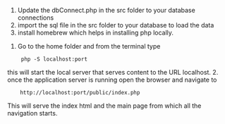 <!-- Pre Requisites -->
1. Update the dbConnect.php in the src folder to your database connections
2. import the sql file in the src folder to your database to load the data
3. install homebrew which helps in installing php locally.

<!-- To run this project -->
1. Go to the home folder and from the terminal type 

        php -S localhost:port

this will start the local server that serves content to the URL localhost. 
2. once the application server is running open the browser and navigate to 
 
        http://localhost:port/public/index.php

This will serve the index html and the main page from which all the navigation 
starts.
